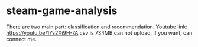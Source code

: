 # steam-game-analysis
There are two main part: classification and recommendation. 
Youtube link: https://youtu.be/1Ys2Xi9H-7A
csv is 734MB can not upload, if you want, can connect me.
